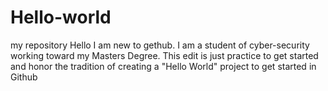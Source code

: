 # Hello-world
my repository
Hello I am new to gethub. I am a student of cyber-security working toward my Masters Degree. This edit is just practice to get started and honor the tradition of creating a "Hello World" project to get started in Github
